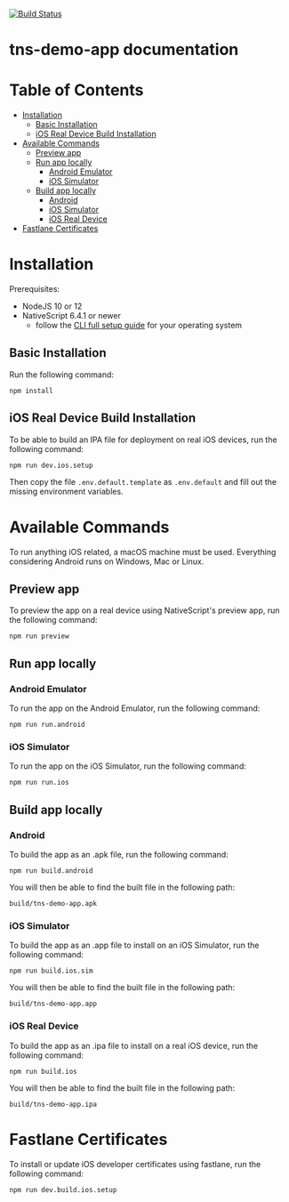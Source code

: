 [![Build Status](https://travis-ci.com/martinfrancois/tns-demo-app.svg?token=8WqsSGJvE4SAqmHHx2Z7&branch=master)](https://travis-ci.com/martinfrancois/tns-demo-app)

tns-demo-app documentation
================

# Table of Contents
- [Installation](#installation)
  - [Basic Installation](#basic-installation)
  - [iOS Real Device Build Installation](#ios-real-device-build-installation)
- [Available Commands](#available-commands)
  - [Preview app](#preview-app)
  - [Run app locally](#run-app-locally)
    - [Android Emulator](#android-emulator)
    - [iOS Simulator](#ios-simulator)
  - [Build app locally](#build-app-locally)
    - [Android](#android)
    - [iOS Simulator](#ios-simulator-1)
    - [iOS Real Device](#ios-real-device)
- [Fastlane Certificates](#fastlane-certificates)

# Installation

Prerequisites:
- NodeJS 10 or 12
- NativeScript 6.4.1 or newer
    - follow the [CLI full setup guide](https://docs.nativescript.org/angular/start/quick-setup#full-setup) for your operating system

## Basic Installation
Run the following command:
```
npm install
```

## iOS Real Device Build Installation
To be able to build an IPA file for deployment on real iOS devices, run the following command:
```
npm run dev.ios.setup
```

Then copy the file `.env.default.template` as `.env.default` and fill out the missing environment variables.

# Available Commands
To run anything iOS related, a macOS machine must be used.
Everything considering Android runs on Windows, Mac or Linux.

## Preview app
To preview the app on a real device using NativeScript's preview app, run the following command:
```
npm run preview
```

## Run app locally
### Android Emulator
To run the app on the Android Emulator, run the following command:
```
npm run run.android
```

### iOS Simulator
To run the app on the iOS Simulator, run the following command:
```
npm run run.ios
```

## Build app locally
### Android
To build the app as an .apk file, run the following command:
```
npm run build.android
```

You will then be able to find the built file in the following path:
```
build/tns-demo-app.apk
```

### iOS Simulator
To build the app as an .app file to install on an iOS Simulator, run the following command:
```
npm run build.ios.sim
```

You will then be able to find the built file in the following path:
```
build/tns-demo-app.app
```

### iOS Real Device
To build the app as an .ipa file to install on a real iOS device, run the following command:
```
npm run build.ios
```

You will then be able to find the built file in the following path:
```
build/tns-demo-app.ipa
```

# Fastlane Certificates
To install or update iOS developer certificates using fastlane, run the following command:
```
npm run dev.build.ios.setup
```
